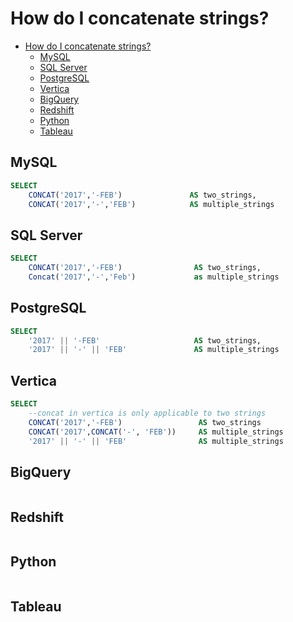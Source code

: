 
# How do I concatenate strings?
<!-- TOC -->

- [How do I concatenate strings?](#how-do-i-concatenate-strings)
    - [MySQL](#mysql)
    - [SQL Server](#sql-server)
    - [PostgreSQL](#postgresql)
    - [Vertica](#vertica)
    - [BigQuery](#bigquery)
    - [Redshift](#redshift)
    - [Python](#python)
    - [Tableau](#tableau)

<!-- /TOC -->

## MySQL

```sql
SELECT
    CONCAT('2017','-FEB')               AS two_strings,
    CONCAT('2017','-','FEB')            AS multiple_strings
```

## SQL Server

```sql
SELECT
    CONCAT('2017','-FEB')                AS two_strings,
    Concat('2017','-','Feb')             as multiple_strings
```

## PostgreSQL

```sql
SELECT
    '2017' || '-FEB'                     AS two_strings,
    '2017' || '-' || 'FEB'               AS multiple_strings
```

## Vertica

```sql
SELECT
    --concat in vertica is only applicable to two strings
    CONCAT('2017','-FEB')                 AS two_strings
    CONCAT('2017',CONCAT('-', 'FEB'))     AS multiple_strings
    '2017' || '-' || 'FEB'                AS multiple_strings
```

## BigQuery

```sql
```

## Redshift

```sql
```

## Python

```python
```

## Tableau

```text
```
